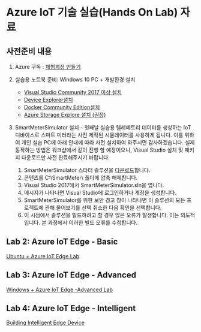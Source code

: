 # Azure IoT 기술 실습(Hands On Lab) 자료

## 사전준비 내용

1. Azure 구독 : [체험계정 만들기](https://azure.microsoft.com/ko-kr/free/)

1. 실습용 노트북 준비: Windows 10 PC + 개발환경 설치 
    * [Visual Studio Community 2017 이상 설치](https://www.visualstudio.com/ko/downloads/) 
    * [Device Explorer설치](https://github.com/Azure/azure-iot-sdk-csharp/releases/download/2019-1-4/SetupDeviceExplorer.msi)
    * [Docker Community Edition설치](https://docs.docker.com/docker-for-windows/install/)
    * [Azure Storage Explore 설치 (권장)](https://azure.microsoft.com/en-us/features/storage-explorer/)

 1. SmartMeterSimulator 설치 - 첫째날 실습용
 텔레메트리 데이터를 생성하는 IoT 디바이스로 스마트 미터라는 사전 제작된 시뮬레이터를 사용하게 됩니다. 이를 위하여 개인 실습 PC에 아래 안내에 따라 사전 설치하여 와주시면 감사하겠습니다. 실제 동작하는 방법은 워크샵에서 같이 진행 할 예정이오니, Visual Studio 설치 및 패키지 다운로드만 사전 완료해주시기 바랍니다.
    1. SmartMeterSimulator 스타터 솔루션을 [다운로드](https://bit.ly/2wMSwsH)합니다. 
    1. 콘텐츠를 C:\SmartMeter\ 폴더에 압축 해제합니다. 
    1. Visual Studio 2017에서 SmartMeterSimulator.sln을 엽니다.
    1. 메시지가 나타나면 Visual Studio에 로그인하거나 계정을 생성합니다.
    1. SmartMeterSimulator를 위한 보안 경고 창이 나타나면 이 솔루션의 모든 프로젝트에 관해 물어보기를 선택 취소한 다음 확인을 선택합니다. 
    1. 이 시점에서 솔루션을 빌드하려고 할 경우 많은 오류가 발생합니다. 이는 의도적입니다. 본 과정에서 이러한 빌드 오류를 수정합니다.


## Lab 2: Azure IoT Edge - Basic

[Ubuntu + Azure IoT Edge Lab](lab2-edge-basic.md)

## Lab 3: Azure IoT Edge - Advanced 

[Windows + Azure IoT Edge -Advanced Lab](lab3-edge-advanced.md)

## Lab 4: Azure IoT Edge - Intelligent

[Building Intelligent Edge Device](lab4-edge-intelligent.md)